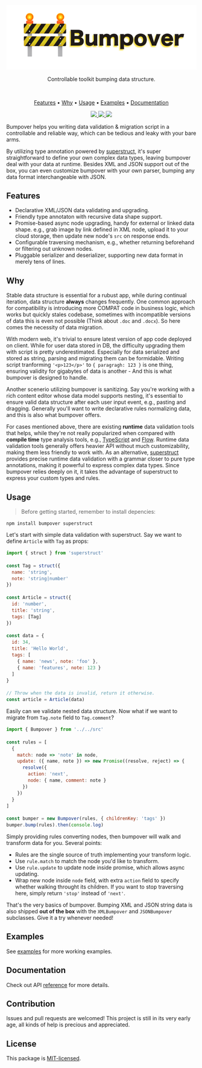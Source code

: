 <p align="center">
  <a href="#"><img src="./docs/images/banner.png" /></a>
</p>

<p align="center">
  Controllable toolkit bumping data structure.
</p>

<br/>

<p align="center">
  <a href="#features">Features</a> •
  <a href="#why">Why</a> •
  <a href="#usage">Usage</a> •
  <a href="#examples">Examples</a> •
  <a href="#documentation">Documentation</a>
</p>

<p align="center">
  <a href="https://travis-ci.org/doodlewind/bumpover">
    <img src="https://travis-ci.org/doodlewind/bumpover.svg?branch=master">
  </a>
  <a href="./package.json">
    <img src="https://img.shields.io/npm/v/bumpover.svg?maxAge=300&label=version&colorB=007ec6&maxAge=300">
  </a>
  <a href="./LICENSE">
    <img src="https://img.shields.io/npm/l/bumpover.svg?maxAge=300">
  </a>
</p>

Bumpover helps you writing data validation & migration script in a controllable and reliable way, which can be tedious and leaky with your bare arms.

By utilizing type annotation powered by [superstruct](https://github.com/ianstormtaylor/superstruct), it's super straightforward to define your own complex data types, leaving bumpover deal with your data at runtime. Besides XML and JSON support out of the box, you can even customize bumpover with your own parser, bumping any data format interchangeable with JSON.


## Features

* Declarative XML/JSON data validating and upgrading.
* Friendly type annotaton with recursive data shape support.
* Promise-based async node upgrading, handy for external or linked data shape. e.g., grab image by link defined in XML node, upload it to your cloud storage, then update new node's `src` on response ends.
* Configurable traversing mechanism, e.g., whether returning beforehand or filtering out unknown nodes.
* Pluggable serializer and deserializer, supporting new data format in merely tens of lines.


## Why

Stable data structure is essential for a rubust app, while during continual iteration, data structure **always** changes frequently. One common approach for compatibility is introducing more COMPAT code in business logic, which works but quickly stales codebase, sometimes with incompatible versions of data this is even not possible (Think about `.doc` and `.docx`). So here comes the necessity of data migration.

With modern web, it's trivial to ensure latest version of app code deployed on client. While for user data stored in DB, the difficulty upgrading them with script is pretty underestimated. Especially for data serialized and stored as string, parsing and migrating them can be formidable. Writing script tranforming `'<p>123</p>'` to `{ paragragh: 123 }` is one thing, ensuring validity for gigabytes of data is another - And this is what bumpover is designed to handle.

Another scenerio utilizing bumpover is sanitizing. Say you're working with a rich content editor whose data model supports nesting, it's essential to ensure valid data structure after each user input event, e.g., pasting and dragging. Generally you'll want to write declarative rules normalizing data, and this is also what bumpover offers.

For cases mentioned above, there are existing **runtime** data validation tools that helps, while they're not really popularized when compared with **compile time** type analysis tools, e.g., [TypeScript](https://www.typescriptlang.org/docs/handbook/basic-types.html) and [Flow](https://flow.org/en/docs/types/). Runtime data validation tools generally offers heavier API without much customizability, making them less friendly to work with. As an alternative, [superstruct](https://github.com/ianstormtaylor/superstruct) provides precise runtime data validation with a grammar closer to pure type annotations, making it powerful to express complex data types. Since bumpover relies deeply on it, it takes the advantage of superstruct to express your custom types and rules.


## Usage

> Before getting started, remember to install depencies:

```
npm install bumpover superstruct
```

Let's start with simple data validation with superstruct. Say we want to define `Article` with `Tag` as props:

``` js
import { struct } from 'superstruct'

const Tag = struct({
  name: 'string',
  note: 'string|number'
})

const Article = struct({
  id: 'number',
  title: 'string',
  tags: [Tag]
})

const data = {
  id: 34,
  title: 'Hello World',
  tags: [
    { name: 'news', note: 'foo' },
    { name: 'features', note: 123 }
  ]
}

// Throw when the data is invalid, return it otherwise.
const article = Article(data)
```

Easily can we validate nested data structure. Now what if we want to migrate from `Tag.note` field to `Tag.comment`?

``` js
import { Bumpover } from '../../src'

const rules = [
  {
    match: node => 'note' in node,
    update: ({ name, note }) => new Promise((resolve, reject) => {
      resolve({
        action: 'next',
        node: { name, comment: note }
      })
    })
  }
]

const bumper = new Bumpover(rules, { childrenKey: 'tags' })
bumper.bump(rules).then(console.log)
```

Simply providing rules converting nodes, then bumpover will walk and transform data for you. Several points:

* Rules are the single source of truth implementing your transform logic.
* Use `rule.match` to match the node you'd like to transform.
* Use `rule.update` to update node inside promise, which allows async updating. 
* Wrap new node inside `node` field, with extra `action` field to specify whether walking throught its children. If you want to stop traversing here, simply return `'stop'` instead of `'next'`.

That's the very basics of bumpover. Bumping XML and JSON string data is also shipped **out of the box** with the `XMLBumpover` and `JSONBumpover` subclasses. Give it a try whenever needed!


## Examples

See [examples](./examples) for more working examples.


## Documentation

Check out API [reference](./docs/reference.md) for more details.


## Contribution

Issues and pull requests are welcomed! This project is still in its very early age, all kinds of help is precious and appreciated.


## License

This package is [MIT-licensed](./LICENSE).
